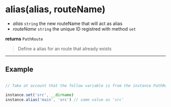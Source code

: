 # alias(alias, routeName)

- *alias* `string` the new routeName that will act as alias
- *routeName* `string`  the unique ID registred with method `set` 


**returns** `PathRoute`

> Define a alias for an route that already exists

<hr>

## Example

``` js

// Take at account that the follow variable is from the instance PathRoute

instance.set('src', __dirname)
instance.alias('main', 'src') // same value as 'src'

``` 